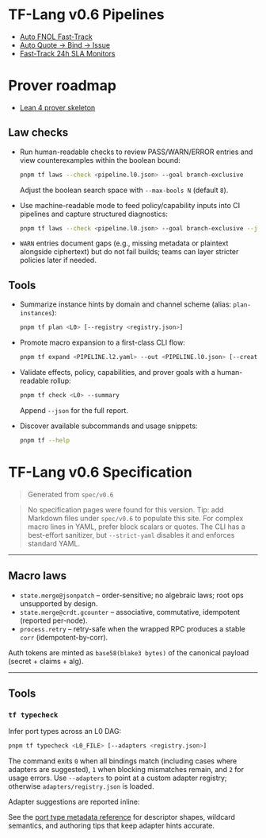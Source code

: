 # TF-Lang v0.6 Pipelines

- [Auto FNOL Fast-Track](pipelines/fnol-fasttrack.md)
- [Auto Quote → Bind → Issue](pipelines/quote-bind-issue.md)
- [Fast-Track 24h SLA Monitors](monitors/fasttrack-24h.md)

# Prover roadmap

- [Lean 4 prover skeleton](../../prover/lean/README.md)

## Law checks

- Run human-readable checks to review PASS/WARN/ERROR entries and view counterexamples within the boolean bound:

  ```bash
  pnpm tf laws --check <pipeline.l0.json> --goal branch-exclusive
  ```

  Adjust the boolean search space with `--max-bools N` (default `8`).
- Use machine-readable mode to feed policy/capability inputs into CI pipelines and capture structured diagnostics:

  ```bash
  pnpm tf laws --check <pipeline.l0.json> --goal branch-exclusive --json [--policy path] [--caps path]
  ```

- `WARN` entries document gaps (e.g., missing metadata or plaintext alongside ciphertext) but do not fail builds; teams can layer stricter policies later if needed.

## Tools

- Summarize instance hints by domain and channel scheme (alias: `plan-instances`):

  ```bash
  pnpm tf plan <L0> [--registry <registry.json>]
  ```

- Promote macro expansion to a first-class CLI flow:

  ```bash
  pnpm tf expand <PIPELINE.l2.yaml> --out <PIPELINE.l0.json> [--created-at <ISO>]
  ```

- Validate effects, policy, capabilities, and prover goals with a human-readable rollup:

  ```bash
  pnpm tf check <L0> --summary
  ```

  Append `--json` for the full report.
- Discover available subcommands and usage snippets:

  ```bash
  pnpm tf --help
  ```

# TF-Lang v0.6 Specification

> Generated from `spec/v0.6`

> No specification pages were found for this version.
> Tip: add Markdown files under `spec/v0.6` to populate this site.
> For complex macro lines in YAML, prefer block scalars or quotes. The CLI has a best-effort sanitizer, but `--strict-yaml` disables it and enforces standard YAML.

---

## Macro laws

- `state.merge@jsonpatch` – order-sensitive; no algebraic laws; root ops unsupported by design.
- `state.merge@crdt.gcounter` – associative, commutative, idempotent (reported per-node).
- `process.retry` – retry-safe when the wrapped RPC produces a stable `corr` (idempotent-by-corr).

Auth tokens are minted as `base58(blake3 bytes)` of the canonical payload (secret + claims + alg).

---

## Tools

### `tf typecheck`

Infer port types across an L0 DAG:

```bash
pnpm tf typecheck <L0_FILE> [--adapters <registry.json>]
```

The command exits `0` when all bindings match (including cases where adapters are suggested),
`1` when blocking mismatches remain, and `2` for usage errors. Use `--adapters` to point at a
custom adapter registry; otherwise `adapters/registry.json` is loaded.

Adapter suggestions are reported inline:

See the [port type metadata reference](port-types.md) for descriptor shapes, wildcard semantics,
and authoring tips that keep adapter hints accurate.

